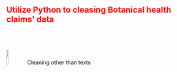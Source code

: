 <h2 style='color:red'> Utilize Python to cleasing Botanical health claims' data </h2> 

<p >
  <img style="margin-top: 50px;" src="https://user-images.githubusercontent.com/65596664/154809596-a7527236-4775-4832-bf69-7eba010c968a.png" width=10% height=10%>
  Cleaning other than texts
</p>
